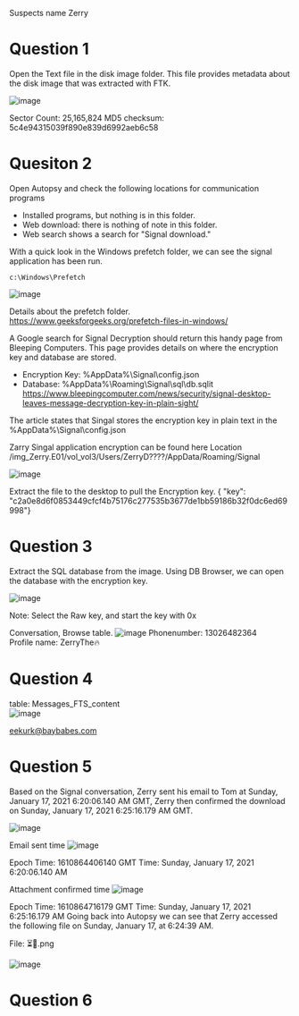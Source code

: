 Suspects name Zerry

# Question 1
Open the Text file in the disk image folder. This file provides metadata about the disk image that was extracted with FTK. 

![image](https://github.com/Shawn-Nichol/BlueTeam/assets/30714313/a607c886-c673-4f17-9ed2-a3b74bd08261)

Sector Count: 25,165,824
MD5 checksum: 5c4e94315039f890e839d6992aeb6c58


# Quesiton 2
Open Autopsy and check the following locations for communication programs
- Installed programs, but nothing is in this folder. 
- Web download: there is nothing of note in this folder.
- Web search shows a search for "Signal download." 

With a quick look in the Windows prefetch folder, we can see  the signal application has been run. 
```
c:\Windows\Prefetch
```
![image](https://github.com/Shawn-Nichol/BlueTeam/assets/30714313/b52418ce-788f-4cea-b5b2-a84f8040664f)

Details about the prefetch folder. </br>
https://www.geeksforgeeks.org/prefetch-files-in-windows/

A Google search for Signal Decryption should return this handy page from Bleeping Computers. This page provides details on where the encryption key and database are stored. 
- Encryption Key: %AppData%\Signal\config.json
- Database: %AppData%\Roaming\Signal\sql\db.sqlit
https://www.bleepingcomputer.com/news/security/signal-desktop-leaves-message-decryption-key-in-plain-sight/

The article states that Singal stores the encryption key in plain text in the %AppData%\Signal\config.json

Zarry Singal application encryption can be found here
Location	/img_Zerry.E01/vol_vol3/Users/ZerryD????/AppData/Roaming/Signal </br>

![image](https://github.com/Shawn-Nichol/BlueTeam/assets/30714313/7c772527-8ff5-4e40-892c-54811d9e0ca8)

Extract the file to the desktop to pull the Encryption key. 
{  "key": "c2a0e8d6f0853449cfcf4b75176c277535b3677de1bb59186b32f0dc6ed69998"}

# Question 3
Extract the SQL database from the image. Using DB Browser, we can open the database with the encryption key. 

![image](https://github.com/Shawn-Nichol/BlueTeam/assets/30714313/e3cf1a7a-2354-4270-bd48-7362389279b8)

Note: Select the Raw key, and start the key with 0x



Conversation, Browse table. 
![image](https://github.com/Shawn-Nichol/BlueTeam/assets/30714313/6014d7be-a806-4258-894d-f0f0ec883e55)
Phonenumber: 13026482364 </br>
Profile name: ZerryThe🔥

# Question 4
table: Messages_FTS_content </br>
![image](https://github.com/Shawn-Nichol/BlueTeam/assets/30714313/6c176ffa-9641-4a9e-9bdc-95b959c1a1bd)

eekurk@baybabes.com

# Question 5
Based on the Signal conversation, Zerry sent his email to Tom at Sunday, January 17, 2021 6:20:06.140 AM GMT, Zerry then confirmed the download on Sunday, January 17, 2021 6:25:16.179 AM GMT. 

![image](https://github.com/Shawn-Nichol/BlueTeam/assets/30714313/0fe509c6-d3e9-4065-9399-4969372e0dd6)

Email sent time
![image](https://github.com/Shawn-Nichol/BlueTeam/assets/30714313/14db248f-b828-4299-9dc3-f9093478a7e0)

Epoch Time: 1610864406140
GMT Time: Sunday, January 17, 2021 6:20:06.140 AM

Attachment confirmed time
![image](https://github.com/Shawn-Nichol/BlueTeam/assets/30714313/f12926d9-58f5-4eb7-8b42-011b400364b7)

Epoch Time: 1610864716179
GMT Time: Sunday, January 17, 2021 6:25:16.179 AM
Going back into Autopsy we can see that Zerry accessed the following file on Sunday,  January 17, at 6:24:39 AM. 
 
File: ⏳📅.png </br>


![image](https://github.com/Shawn-Nichol/BlueTeam/assets/30714313/022db508-3094-4483-b17b-62efa523f960)

# Question 6 




